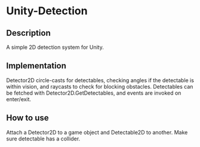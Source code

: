 # Unity-Detection
## Description
A simple 2D detection system for Unity.
## Implementation
Detector2D circle-casts for detectables, checking angles if the detectable is within vision, and raycasts to check for blocking obstacles. Detectables can be fetched with Detector2D.GetDetectables, and events are invoked on enter/exit.
## How to use
Attach a Detector2D to a game object and Detectable2D to another. Make sure detectable has a collider.
